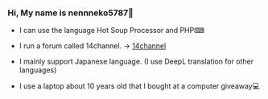 ### Hi, My name is nennneko5787👋  
  
* I can use the language Hot Soup Processor and PHP⌨  
  
* I run a forum called 14channel. -&gt; <a href="http://14chan.cf">14channel</a>  
  
* I mainly support Japanese language. (I use DeepL translation for other languages)  
  
* I use a laptop about 10 years old that I bought at a computer giveaway💻  
